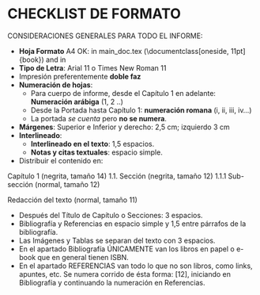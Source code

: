 # CHECKLIST DE FORMATO

CONSIDERACIONES GENERALES PARA TODO EL INFORME:
-	**Hoja Formato** A4
    OK: in main_doc.tex (\documentclass[oneside, 11pt]{book}) and in 
-	**Tipo de Letra**: Arial 11 o Times New Roman 11
-	Impresión preferentemente **doble faz**
-	**Numeración de hojas**:
    - Para cuerpo de informe,  desde el Capítulo 1 en adelante: **Numeración arábiga** (1, 2 ..)
    - Desde la Portada hasta Capítulo 1: **numeración romana** (i, ii, iii, iv…) 
    - La portada *se cuenta* pero **no se numera**.
-	**Márgenes**: Superior e Inferior y derecho: 2,5 cm; izquierdo 3 cm
-	**Interlineado**: 
    - **Interlineado en el texto**: 1,5 espacios. 
    - **Notas y citas textuales**: espacio simple.
-	Distribuir el contenido en:

Capítulo 1  (negrita, tamaño 14)
1.1. Sección (negrita, tamaño 12)
	1.1.1 Sub-sección (normal, tamaño 12)
		
Redacción del texto (normal, tamaño 11)

-	Después del Título de Capítulo o Secciones: 3 espacios. 
-	Bibliografía y Referencias en espacio simple y 1,5 entre párrafos de la bibliografía. 
-	Las Imágenes y Tablas se separan del texto con 3 espacios.
-	En el apartado Bibliografía ÚNICAMENTE van los libros en papel o e-book que en general tienen ISBN.
-	En el apartado REFERENCIAS van todo lo que no son libros, como  links, apuntes, etc. Se numera corrido de ésta forma: [12], iniciando en Bibliografía y continuando la numeración en Referencias. 
